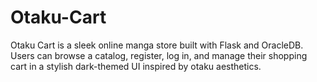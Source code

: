 # Otaku-Cart
Otaku Cart is a sleek online manga store built with Flask and OracleDB. Users can browse a catalog, register, log in, and manage their shopping cart in a stylish dark-themed UI inspired by otaku aesthetics.

